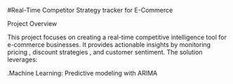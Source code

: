 #Real-Time Competitor Strategy tracker for E-Commerce

Project Overview

This project focuses on creating a real-time competitive intelligence tool for e-commerce businesses. It provides actionable insights by monitoring pricing , discount strategies , and customer sentiment. The solution leverages:

.Machine Learning: Predictive modeling with ARIMA
